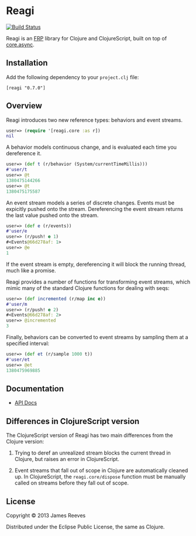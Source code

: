 # Reagi

[![Build Status](https://travis-ci.org/weavejester/reagi.png?branch=master)](https://travis-ci.org/weavejester/reagi)

Reagi is an [FRP][1] library for Clojure and ClojureScript, built on
top of [core.async][2].

[1]: http://en.wikipedia.org/wiki/Functional_reactive_programming
[2]: https://github.com/clojure/core.async

## Installation

Add the following dependency to your `project.clj` file:

    [reagi "0.7.0"]

## Overview

Reagi introduces two new reference types: behaviors and event streams.

```clojure
user=> (require '[reagi.core :as r])
nil
```

A behavior models continuous change, and is evaluated each time you
dereference it.


```clojure
user=> (def t (r/behavior (System/currentTimeMillis)))
#'user/t
user=> @t
1380475144266
user=> @t
1380475175587
```

An event stream models a series of discrete changes. Events must be
expicitly pushed onto the stream. Dereferencing the event stream
returns the last value pushed onto the stream.

```clojure
user=> (def e (r/events))
#'user/e
user=> (r/push! e 1)
#<Events@66d278af: 1>
user=> @e
1
```

If the event stream is empty, dereferencing it will block the running
thread, much like a promise.

Reagi provides a number of functions for transforming event streams,
which mimic many of the standard Clojure functions for dealing with
seqs:

```clojure
user=> (def incremented (r/map inc e))
#'user/m
user=> (r/push! e 2)
#<Events@66d278af: 2>
user=> @incremented
3
```

Finally, behaviors can be converted to event streams by sampling them
at a specified interval:

```clojure
user=> (def et (r/sample 1000 t))
#'user/et
user=> @et
1380475969885
```

## Documentation

* [API Docs](http://weavejester.github.io/reagi/reagi.core.html)


## Differences in ClojureScript version

The ClojureScript version of Reagi has two main differences from the
Clojure version:

1. Trying to deref an unrealized stream blocks the current thread in
   Clojure, but raises an error in ClojureScript.

2. Event streams that fall out of scope in Clojure are automatically
   cleaned up. In ClojureScript, the `reagi.core/dispose` function
   must be manually called on streams before they fall out of scope.


## License

Copyright © 2013 James Reeves

Distributed under the Eclipse Public License, the same as Clojure.
